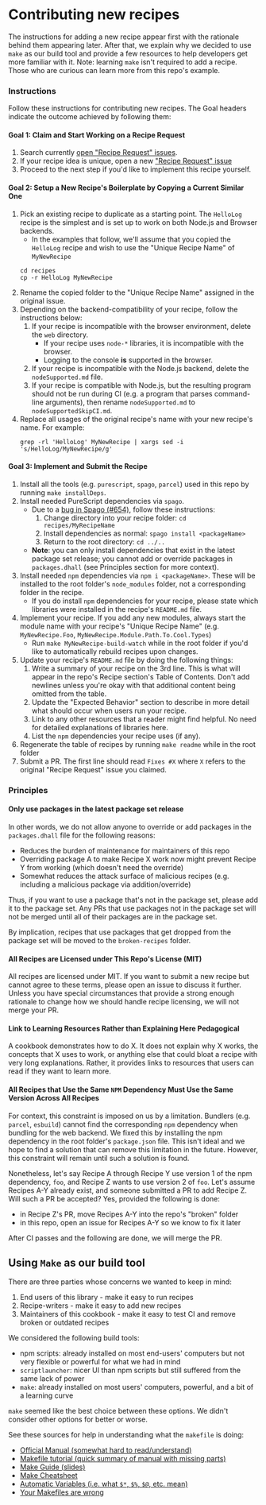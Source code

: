 # Contributing new recipes

The instructions for adding a new recipe appear first with the rationale behind them appearing later. After that, we explain why we decided to use `make` as our build tool and provide a few resources to help developers get more familiar with it. Note: learning `make` isn't required to add a recipe. Those who are curious can learn more from this repo's example.

### Instructions

Follow these instructions for contributing new recipes. The Goal headers indicate the outcome achieved by following them:

#### Goal 1: Claim and Start Working on a Recipe Request

1. Search currently [open "Recipe Request" issues](https://github.com/JordanMartinez/purescript-cookbook/issues?q=is%3Aissue+is%3Aopen+label%3Arecipe-request).
1. If your recipe idea is unique, open a new ["Recipe Request" issue](https://github.com/JordanMartinez/purescript-cookbook/issues/new?assignees=&labels=recipe-request&template=recipe-request.md&title=)
1. Proceed to the next step if you'd like to implement this recipe yourself.

#### Goal 2: Setup a New Recipe's Boilerplate by Copying a Current Similar One

1. Pick an existing recipe to duplicate as a starting point. The `HelloLog` recipe is the simplest and is set up to work on both Node.js and Browser backends.
    - In the examples that follow, we'll assume that you copied the `HelloLog` recipe and wish to use the "Unique Recipe Name" of `MyNewRecipe`
    ```
    cd recipes
    cp -r HelloLog MyNewRecipe
    ```
1. Rename the copied folder to the "Unique Recipe Name" assigned in the original issue.
1. Depending on the backend-compatibility of your recipe, follow the instructions below:
    1. If your recipe is incompatible with the browser environment, delete the `web` directory.
        - If your recipe uses `node-*` libraries, it is incompatible with the browser.
        - Logging to the console **is** supported in the browser.
    1. If your recipe is incompatible with the Node.js backend, delete the `nodeSupported.md` file.
    1. If your recipe is compatible with Node.js, but the resulting program should not be run during CI (e.g. a program that parses command-line arguments), then rename `nodeSupported.md` to `nodeSupportedSkipCI.md`.
1. Replace all usages of the original recipe's name with your new recipe's name. For example:
    ```
    grep -rl 'HelloLog' MyNewRecipe | xargs sed -i 's/HelloLog/MyNewRecipe/g'
    ```

#### Goal 3: Implement and Submit the Recipe

1. Install all the tools (e.g. `purescript`, `spago`, `parcel`) used in this repo by running `make installDeps`.
1. Install needed PureScript dependencies via `spago`.
    - Due to a [bug in Spago (#654)](https://github.com/purescript/spago/issues/654), follow these instructions:
        1. Change directory into your recipe folder: `cd recipes/MyRecipeName`
        1. Install dependencies as normal: `spago install <packageName>`
        1. Return to the root directory: `cd ../..`
    - **Note**: you can only install dependencies that exist in the latest package set release; you cannot add or override packages in `packages.dhall` (see Principles section for more context).
1. Install needed `npm` dependencies via `npm i <packageName>`. These will be installed to the root folder's `node_modules` folder, not a corresponding folder in the recipe.
    - If you do install `npm` dependencies for your recipe, please state which libraries were installed in the recipe's `README.md` file.
1. Implement your recipe. If you add any new modules, always start the module name with your recipe's "Unique Recipe Name" (e.g. `MyNewRecipe.Foo`, `MyNewRecipe.Module.Path.To.Cool.Types`)
    - Run `make MyNewRecipe-build-watch` while in the root folder if you'd like to automatically rebuild recipes upon changes.
1. Update your recipe's `README.md` file by doing the following things:
    1. Write a summary of your recipe on the 3rd line. This is what will appear in the repo's Recipe section's Table of Contents. Don't add newlines unless you're okay with that additional content being omitted from the table.
    1. Update the "Expected Behavior" section to describe in more detail what should occur when users run your recipe.
    1. Link to any other resources that a reader might find helpful. No need for detailed explanations of libraries here.
    1. List the `npm` dependencies your recipe uses (if any).
1. Regenerate the table of recipes by running `make readme` while in the root folder
1. Submit a PR. The first line should read `Fixes #X` where `X` refers to the original "Recipe Request" issue you claimed.

### Principles

#### Only use packages in the latest package set release

In other words, we do not allow anyone to override or add packages in the `packages.dhall` file for the following reasons:
- Reduces the burden of maintenance for maintainers of this repo
- Overriding package A to make Recipe X work now might prevent Recipe Y from working (which doesn't need the override)
- Somewhat reduces the attack surface of malicious recipes (e.g. including a malicious package via addition/override)

Thus, if you want to use a package that's not in the package set, please add it to the package set. Any PRs that use packages not in the package set will not be merged until all of their packages are in the package set.

By implication, recipes that use packages that get dropped from the package set will be moved to the `broken-recipes` folder.

#### All Recipes are Licensed under This Repo's License (MIT)

All recipes are licensed under MIT. If you want to submit a new recipe but cannot agree to these terms, please open an issue to discuss it further. Unless you have special circumstances that provide a strong enough rationale to change how we should handle recipe licensing, we will not merge your PR.

#### Link to Learning Resources Rather than Explaining Here Pedagogical

A cookbook demonstrates how to do X. It does not explain why X works, the concepts that X uses to work, or anything else that could bloat a recipe with very long explanations. Rather, it provides links to resources that users can read if they want to learn more.

#### All Recipes that Use the Same `NPM` Dependency Must Use the Same Version Across All Recipes

For context, this constraint is imposed on us by a limitation. Bundlers (e.g. `parcel`, `esbuild`) cannot find the corresponding `npm` dependency when bundling for the web backend. We fixed this by installing the npm dependency in the root folder's `package.json` file. This isn't ideal and we hope to find a solution that can remove this limitation in the future. However, this constraint will remain until such a solution is found.

Nonetheless, let's say Recipe A through Recipe Y use version 1 of the npm dependency, `foo`, and Recipe Z wants to use version 2 of `foo`. Let's assume Recipes A-Y already exist, and someone submitted a PR to add Recipe Z. Will such a PR be accepted? Yes, provided the following is done:
- in Recipe Z's PR, move Recipes A-Y into the repo's "broken" folder
- in this repo, open an issue for Recipes A-Y so we know to fix it later

After CI passes and the following are done, we will merge the PR.

## Using `Make` as our build tool

There are three parties whose concerns we wanted to keep in mind:
1. End users of this library - make it easy to run recipes
1. Recipe-writers - make it easy to add new recipes
1. Maintainers of this cookbook - make it easy to test CI and remove broken or outdated recipes

We considered the following build tools:
- npm scripts: already installed on most end-users' computers but not very flexible or powerful for what we had in mind
- `scriptlauncher`: nicer UI than npm scripts but still suffered from the same lack of power
- `make`: already installed on most users' computers, powerful, and a bit of a learning curve

`make` seemed like the best choice between these options. We didn't consider other options for better or worse.

See these sources for help in understanding what the `makefile` is doing:
- [Official Manual (somewhat hard to read/understand)](https://www.gnu.org/software/make/manual/make.html)
- [Makefile tutorial (quick summary of manual with missing parts)](https://makefiletutorial.com/)
- [Make Guide (slides)](http://martinvseticka.eu/temp/make/normal.html)
- [Make Cheatsheet](http://eduardolezcano.com/wp-content/uploads/2016/06/make_cheatsheet.pdf)
- [Automatic Variables (i.e. what `$*`, `$%`, `$@`, etc. mean)](https://www.gnu.org/software/make/manual/make.html#Automatic-Variables)
- [Your Makefiles are wrong](https://tech.davis-hansson.com/p/make/)
